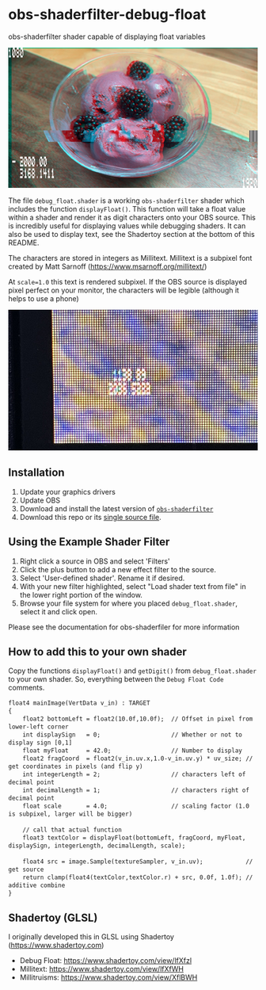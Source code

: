 # obs-shaderfilter-debug-float
obs-shaderfilter shader capable of displaying float variables

![alt text](https://github.com/Lokno/obs-shaderfilter-debug-float/blob/main/media/screenshot.png "Screenshot of black raspberry ice cream post-processed with a glitch shader and debug float shader")

The file `debug_float.shader` is a working `obs-shaderfilter` shader which includes the function `displayFloat()`.
This function will take a float value within a shader and render it as digit characters onto your OBS source.
This is incredibly useful for displaying values while debugging shaders. 
It can also be used to display text, see the Shadertoy section at the bottom of this README.

The  characters are stored in integers as Millitext. Millitext is a subpixel font created by Matt Sarnoff (https://www.msarnoff.org/millitext/)

At `scale=1.0` this text is rendered subpixel. If the OBS source is displayed pixel perfect on your monitor, the characters will be legible (although it helps to use a phone)

![alt text](https://github.com/Lokno/obs-shaderfilter-debug-float/blob/main/media/subpixel.png "Close-up screenshot of a monitor demostrating how millitext looks when displayed using subpixels")

## Installation 

1. Update your graphics drivers
2. Update OBS
3. Download and install the latest version of [`obs-shaderfilter`](https://github.com/exeldro/obs-shaderfilter/releases/)
4. Download this repo or its [single source file](https://raw.githubusercontent.com/Lokno/obs-shaderfilter-debug-float/refs/heads/main/debug_float.shader).

## Using the Example Shader Filter

1. Right click a source in OBS and select 'Filters'
2. Click the plus button to add a new effect filter to the source.
3. Select 'User-defined shader'. Rename it if desired.
4. With your new filter highlighted, select "Load shader text from file" in the lower right portion of the window.
5. Browse your file system for where you placed `debug_float.shader`, select it and click open.

Please see the documentation for obs-shaderfiler for more information

## How to add this to your own shader

Copy the functions `displayFloat()` and `getDigit()` from `debug_float.shader` to your own shader. 
So, everything between the `Debug Float Code` comments.

```
float4 mainImage(VertData v_in) : TARGET
{
    float2 bottomLeft = float2(10.0f,10.0f);  // Offset in pixel from lower-left corner
    int displaySign   = 0;                    // Whether or not to display sign [0,1]
    float myFloat     = 42.0;                 // Number to display
    float2 fragCoord  = float2(v_in.uv.x,1.0-v_in.uv.y) * uv_size; // get coordinates in pixels (and flip y)
    int integerLength = 2;                    // characters left of decimal point
    int decimalLength = 1;                    // characters right of decimal point
    float scale       = 4.0;                  // scaling factor (1.0 is subpixel, larger will be bigger)

    // call that actual function
    float3 textColor = displayFloat(bottomLeft, fragCoord, myFloat, displaySign, integerLength, decimalLength, scale);

    float4 src = image.Sample(textureSampler, v_in.uv);            // get source
    return clamp(float4(textColor,textColor.r) + src, 0.0f, 1.0f); // additive combine
}
```

## Shadertoy (GLSL)

I originally developed this in GLSL using Shadertoy (https://www.shadertoy.com)

- Debug Float: https://www.shadertoy.com/view/lfXfzl
- Millitext: https://www.shadertoy.com/view/lfXfWH
- Millitruisms: https://www.shadertoy.com/view/XflBWH
